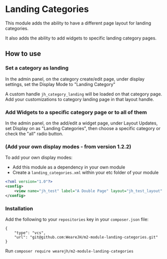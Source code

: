 # Landing Categories

This module adds the ability to have a different page layout for landing categories.

It also adds the ability to add widgets to specific landing category pages.


## How to use

### Set a category as landing

In the admin panel, on the category create/edit page, under display settings, set the Display Mode to "Landing Category"

A custom handle `jh_category_landing` will be loaded on that category page. Add your customizations to category landing page in that layout handle.

### Add Widgets to a specific category page or to all of them

In the admin panel, on the add/edit a widget page, under Layout Updates, set Display on as "Landing Categories", then choose a specific category or check the "all" radio button.



### (Add your own display modes - from version 1.2.2)

To add your own display modes: 
- Add this module as a dependency in your own module
- Create a `landing_categories.xml` within your etc folder of your module

```xml
<?xml version="1.0"?>
<config>
    <view name="jh_test" label="A Double Page" layout="jh_test_layout" /><view name="jh_test2" label="Another Landing Page" layout="jh_mest_layout" />
</config>
```

### Installation

Add the following to your `repositories` key in your `composer.json` file:

```
{
	"type": "vcs",
	"url": "git@github.com:WeareJH/m2-module-landing-categories.git"
}        
```

Run `composer require wearejh/m2-module-landing-categories`

